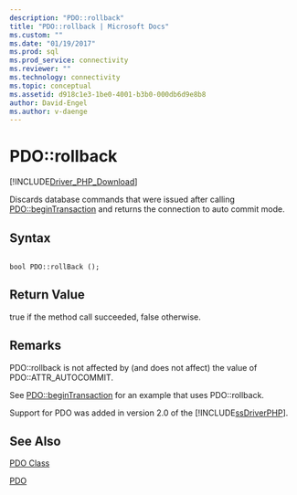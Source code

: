 ```yaml
---
description: "PDO::rollback"
title: "PDO::rollback | Microsoft Docs"
ms.custom: ""
ms.date: "01/19/2017"
ms.prod: sql
ms.prod_service: connectivity
ms.reviewer: ""
ms.technology: connectivity
ms.topic: conceptual
ms.assetid: d918c1e3-1be0-4001-b3b0-000db6d9e8b8
author: David-Engel
ms.author: v-daenge
---
```

# PDO::rollback
[!INCLUDE[Driver_PHP_Download](../../includes/driver_php_download.md)]

Discards database commands that were issued after calling [PDO::beginTransaction](../../connect/php/pdo-begintransaction.md) and returns the connection to auto commit mode.  
  
## Syntax  
  
```  
  
bool PDO::rollBack ();  
```  
  
## Return Value  
true if the method call succeeded, false otherwise.  
  
## Remarks  
PDO::rollback is not affected by (and does not affect) the value of PDO::ATTR_AUTOCOMMIT.  
  
See [PDO::beginTransaction](../../connect/php/pdo-begintransaction.md) for an example that uses PDO::rollback.  
  
Support for PDO was added in version 2.0 of the [!INCLUDE[ssDriverPHP](../../includes/ssdriverphp_md.md)].  
  
## See Also  
[PDO Class](../../connect/php/pdo-class.md)

[PDO](https://php.net/manual/book.pdo.php)  
  
